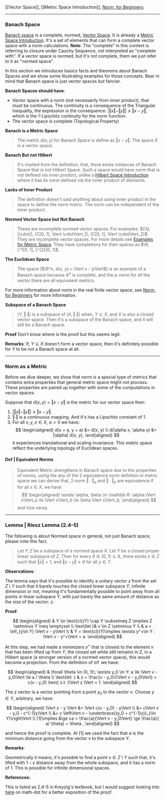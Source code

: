 [[Vector Space]], [[Metric Space Introduction]], 
[Norm, for Beginners](../../AMATH%20584%20Numerical%20Linear%20Algebra/Matrix%20Theory/Norm,%20for%20Beginners.md)

---
### **Banach Space**

[Banach space](https://mathworld.wolfram.com/BanachSpace.html) is a complete, normed, [Vector Space](Vector%20Space.md). It is already a [Metric Space Introduction](Metric%20Space%20Introduction.md). It's a set of elements that can form a complete  vector space with a norm calculations.  **Note**: The "complete" in this context is referring to closure under Cauchy Sequence, not interpreted as "complete with". If a vector space is normed, but it's not complete, them we just refer to it as "normed space". 

In this section we introduces basics facts and theorems about Banach Spaces and we show some illustrating examples for those concepts. Bear in mind that Banach space is just vector spaces but fancier. 

**Banach Spaces should have**:
- Vector space with a norm (not necessarily from inner product), that must be continuous. The continuity is a consequence of the Triangular Inequality, the expression is the consequence: $|\Vert x\Vert - \Vert y \Vert|\le \Vert x- y\Vert$, which is the 1-Lipschitz continuity for the norm function.
- The vector space is complete (Topological Property)

**Banach is a Metric Space**
> The metric $d(x, y)$ for Banach Space is define as $\Vert x - y\Vert$. The space $X$ is a vector space. 

**Banach But not Hilbert**
> It's implied from the definition, that, there exists instances of Banach Space that is not Hilbert Space. Such a space would have norm that is not defined via inner product, unlike a [Hilbert Space Introduction](Hilbert%20Space%20Introduction.md) where it has its norm defined via the inner product of elements. 

**Lacks of Inner Product**
> The definition doesn't said anything about  using inner product in the space to define the norm metric. The norm can be independent of the inner product.

**Normed Vector Space but Not Banach**
> These are incomplete normed vector spaces. For examples: $(\Q, |\cdot|), (C[0, 1], \Vert \cdot\Vert_1), (C[0, 1], \Vert \cdot\Vert_2)$. They are incomplete vector spaces. For more details see [Examples for Metric Space](Examples%20for%20Metric%20Space.md). They have completions for their spaces as $\R, L^1[0, 1], L^{2}[0, 1]$. 

**The Euclidean Space**
> The space ($\R^n, d(x, y):= \Vert x - y\Vert$) is an example of a Banach space because $\mathbb R^n$ is complete, and the p-norm for all the vector there are all equivalent metrics. 

For more information about norm in the real finite vector space, see [Norm, for Beginners](../../AMATH%20584%20Numerical%20Linear%20Algebra/Matrix%20Theory/Norm,%20for%20Beginners.md) for more information. 

**Subspace of a Banach Space**
> $(Y, \Vert \cdot\Vert)$ is a subspace of $(X, \Vert \cdot\Vert)$ when, $Y\subseteq X$, and $X$ is also a closed vector space. Then it's a subspace of the Banach space, and it will still be a Banach space. 

**Proof**
Don't know where is the proof but this seems legit. 

**Remarks**: 
If, $Y\subseteq X$ doesn't form a vector space, then it's definitely possible for $Y$ to be not a Banach space at all. 

---
### **Norm as a Metric**

Before we dive deeper, we show that norm is a special type of metrics that contains extra properties that general metric space might not process. These properties are paired up together with some of the computations in vector spaces. 

Suppose that $d(x, y) = \Vert x - y\Vert$ is the metric for our vector space then: 
1. $|\Vert x\Vert - \Vert y\Vert| \le \Vert x - y\Vert$. 
2. $\Vert \cdot\Vert$ is a continuous mapping. And it's has a Lipschitz constant of 1. 
3. For all $x, y, z\in X$, $\alpha > 0$ we have: 
    $$
    \begin{aligned}
        d(x + a, y + a) &= d(x, y)
        \\
        d(\alpha x, \alpha y) &= |\alpha| d(x, y),
    \end{aligned}
    $$
    it experiences translational and scaling invariance. This metric space reflect the underlying topology of Euclidean spaces.

#### **Def | Equivalent Norms**
> Equivalent Metric strengthens in Banach space due to the properties of norms, using the any of the 2 equivalence norm defintion in metric space we can derive that, 2 norm $\Vert \cdot\Vert_a$ and $\Vert \cdot\Vert_b$ are equivalence if for all $x \in X$, we have: 
> $$
> \begin{aligned}
>     \exists \alpha, \beta \in \mathbb R: 
>     \alpha \Vert x\Vert_a \le \Vert x\Vert_b \le \beta \Vert x\Vert_b, 
> \end{aligned}
> $$
> and vice versa. 

---
### **Lemma | Riesz Lemma (2.4-5)**

The following is about Normed space in general, not just Banach space, please note this fact. 

> Let $Y, Z$ be a subspace of a normed space $X$. Let $Y$ be a closed proper linear subspace of $Z$, Then for every $\theta \in (0, 1)\subseteq \mathbb R$, there exists $z\in Z$ such that $\Vert z\Vert = 1$, and $\Vert z - y\Vert \ge \theta$ for all $y\in Y$. 

**Observations**: 


The lemma says that it's possible to identify a unitary vector $z$ from the set $Z\setminus Y$ such that it barely touches the closed linear subspace $Y$, infinite dimension or not, meaning it's fundamentally possible to point away from all points in linear subspace $Y$, with just barely the same amount of distance as the size of the vector: $z$. 

**Proof**:

$$
\begin{aligned}
    & Y \in \text{cl}(Y) \cap Y \subsetneq Z \implies Z \setminus Y \neq \emptyset
    \\
    \text{let }& v \in Z \setminus Y
    \\
    & a = \inf_{y\in Y} \Vert v - y\Vert
    \\
    & Y = \text{cl}(Y)\implies \exists y^+\in Y : \Vert v - y^+\Vert = a.
\end{aligned}
$$

At this step, we had made a minimizers $y^+$ that is closest to the element $v$ that has been lifted up from $Y$, the closed set while still remains in $Z$, in a Hilbert space (a stronger version of a normed vector space), this would become a projection. From the definition of $\inf$ we have: 

$$
\begin{aligned}
    & 
    \forall \theta \in (0, 1)\; \exists y_0 \in Y: 
    a \le \Vert v - y_0\Vert \le a / \theta
    \\
    \text{let: }
    &
    z = \frac{v - y_0}{\Vert v - y_0\Vert} = c(v - y_0) \text{ s.t: }\Vert z \Vert = 1. 
\end{aligned}
$$

The $z$ vector is a vector pointing from a point $y_0$ to the vector $v$. Choose $y \in Y$, arbitrary, we have: 

$$
\begin{aligned}
    \Vert z - y \Vert &= \Vert c(v - y_0) - y\Vert 
    \\
    &= c\Vert v - y_0 - c^{-1}y\Vert
    \\
    &= c \left\Vert v - \underbrace{(y_0 + c^{-1}y)}_{\in Y}\right\Vert
    \\
    [1]\implies 
    &\ge ca = \frac{a}{\Vert v - y_0\Vert} \ge \frac{a}{ a/ \theta} = \theta , 
\end{aligned}
$$

and hence the proof is complete. At \[1\] we used the fact that $a$ is the minimum distance going from the vector $v$ to the subspace $Y$. 

**Remarks**: 

Geometrically it means, it's possible to find a point $x\in Z\setminus Y$ such that, it's lifted with $1 - \epsilon$ distance away from the whole subspace, and it has a norm of $1$. This is possible for infinite dimensional spaces. 

**References:**

This is listed as 2.4-5 in Kreyzig's textbook, but I would suggest looking into [here](http://mathonline.wikidot.com/riesz-s-lemma) on math-dot for a better exposition of the proof. 